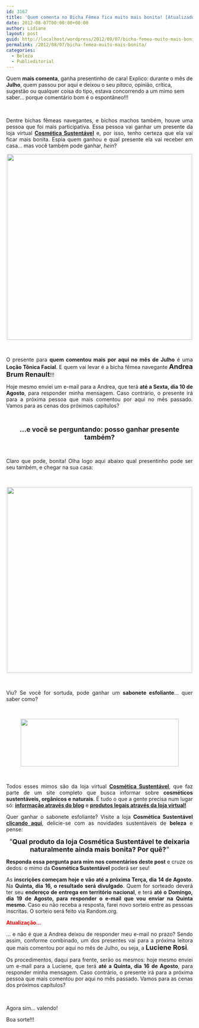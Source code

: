 ```yaml
---
id: 3167
title: 'Quem comenta no Bicha Fêmea fica muito mais bonita! [Atualizado]'
date: 2012-08-07T00:00:00+00:00
author: Lidiane
layout: post
guid: http://localhost/wordpress/2012/08/07/bicha-femea-muito-mais-bonita/
permalink: /2012/08/07/bicha-femea-muito-mais-bonita/
categories:
  - Beleza
  - Publieditorial
---
```

Quem **mais comenta**, ganha presentinho de cara! Explico: durante o mês de **Julho**, quem passou por aqui e deixou o seu _pitaco_, opinião, crítica, sugestão ou qualquer coisa do tipo, estava concorrendo a um mimo sem saber… porque comentário bom é o espontâneo!!!

&nbsp;

<p align="justify">
  Dentre bichas fêmeas navegantes, e bichos machos também, houve uma pessoa que foi mais participativa. Essa pessoa vai ganhar um presente da loja virtual <strong><a href="http://www.trololodemulher.com.br/2012/06/21/cosmetica-sustentavel/">Cosmética Sustentável</a></strong> e, por isso, tenho certeza que ela vai ficar mais bonita. Espia quem ganhou e qual presente ela vai receber em casa… mas você também pode ganhar, <em>hein</em>?
</p>

<!--more-->

<p align="center">
  <a href="http://www.trololodemulher.com.br/2012/08/07/bicha-femea-muito-mais-bonita/locao-tonica-facial/" rel="attachment wp-att-8981"><img class="alignnone size-full wp-image-8981" title="LOCAO TONICA FACIAL" src="http://www.trololodemulher.com.br/blog/wp-content/uploads/2012/08/LOCAO-TONICA-FACIAL.jpg" alt="" width="500" height="500" /></a>
</p>

&nbsp;

<p align="justify">
  O presente para <strong>quem comentou mais por aqui no mês de Julho</strong> é uma <strong>Loção Tônica Facial</strong>. E quem vai levar é a bicha fêmea navegante <strong><span style="font-size: large;">Andrea Brum Renault</span></strong>!!!
</p>

<p align="justify">
  Hoje mesmo enviei um e-mail para a Andrea, que terá <strong>até a Sexta, dia 10 de Agosto</strong>, para responder minha mensagem. Caso contrário, o presente irá para a próxima pessoa que mais comentou por aqui no mês passado. Vamos para as cenas dos próximos capítulos?
</p>

&nbsp;

<p align="center">
  <strong><span style="font-size: large;">…e você se perguntando: posso ganhar presente também?</span></strong>
</p>

&nbsp;

<p align="justify">
  Claro que pode, bonita! Olha logo aqui abaixo qual presentinho pode ser seu também, e chegar na sua casa:
</p>

&nbsp;

<p align="center">
  <a href="http://www.trololodemulher.com.br/2012/08/07/bicha-femea-muito-mais-bonita/sabonete-esfoliante/" rel="attachment wp-att-8982"><img class="alignnone size-full wp-image-8982" title="SABONETE ESFOLIANTE" src="http://www.trololodemulher.com.br/blog/wp-content/uploads/2012/08/SABONETE-ESFOLIANTE.jpg" alt="" width="500" height="500" /></a>
</p>

&nbsp;

<p align="justify">
  Viu? Se você for sortuda, pode ganhar um <strong>sabonete esfoliante</strong>… quer saber como?
</p>

&nbsp;

<p align="center">
  <a href="http://www.trololodemulher.com.br/2012/06/21/cosmetica-sustentavel/cosmetica-sustentavel/" rel="attachment wp-att-8752"><img class="alignnone size-full wp-image-8752" title="COSMETICA SUSTENTAVEL" src="http://www.trololodemulher.com.br/blog/wp-content/uploads/2012/06/COSMETICA-SUSTENTAVEL.png" alt="" width="427" height="128" /></a>
</p>

&nbsp;

<p align="justify">
  Todos esses mimos são da loja virtual <strong><a href="http://www.trololodemulher.com.br/2012/06/21/cosmetica-sustentavel/">Cosmética Sustentável</a></strong>, que faz parte de um site completo que busca informar sobre <strong>cosméticos sustentáveis, orgânicos e naturais</strong>. É tudo o que a gente precisa num lugar só: <strong><a href="http://www.cosmeticasustentavel.com.br/loja/index.php?route=extras/blog/" target="_blank">informação através do blog</a></strong> e <a href="http://www.cosmeticasustentavel.com.br/loja/" target="_blank"><strong>produtos legais através da loja virtual!</strong></a>
</p>

<p align="justify">
  Quer ganhar o sabonete esfoliante? Visite a loja <strong>Cosmética Sustentável</strong> <strong><a href="http://www.cosmeticasustentavel.com.br/loja/" target="_blank">clicando aqui</a></strong>, delicie-se com as novidades sustentáveis de <strong>beleza</strong> e pense:
</p>

<p align="center">
  <span style="font-size: large;">&#8220;<strong>Qual produto da loja Cosmética Sustentável te deixaria naturalmente ainda mais bonita? Por quê?</strong>&#8220;</span>
</p>

<p align="justify">
  <strong>Responda essa pergunta para mim nos comentários deste post</strong> e cruze os dedos: o mimo da <strong>Cosmética Sustentável</strong> poderá ser seu!
</p>

<p align="justify">
  As <strong>inscrições começam hoje e vão até a próxima Terça, dia 14 de Agosto</strong>. Na <strong>Quinta, dia 16, o resultado será divulgado</strong>. Quem for sorteado deverá ter seu <strong>endereço de entrega em território nacional</strong>, e terá <strong>até o Domingo, dia 19 de Agosto, para responder o e-mail que vou enviar na Quinta mesmo</strong>. Caso eu não receba a resposta, farei novo sorteio entre as pessoas inscritas. O sorteio será feito via Random.org.
</p>

**<span style="color: #ff0000;">Atualização…</span>**

<p align="justify">
  … e não é que a Andrea deixou de responder meu e-mail no prazo? Sendo assim, conforme combinado, um dos presentes vai para a próxima leitora que mais comentou por aqui no mês de Julho, ou seja, a <strong><span style="font-size: large;">Luciene Rosi</span></strong>.
</p>

<p align="justify">
  Os procedimentos, daqui para frente, serão os mesmos: hoje mesmo enviei um e-mail para a Luciene, que terá <strong>até a Quinta, dia 16 de Agosto</strong>, para responder minha mensagem. Caso contrário, o presente irá para a próxima pessoa que mais comentou por aqui no mês passado. Vamos para as cenas dos próximos capítulos?
</p>

&nbsp;

Agora sim… valendo!

Boa sorte!!!